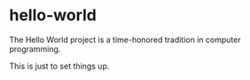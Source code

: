 # hello-world
The Hello World project is a time-honored tradition in computer programming.

This is just to set things up.
